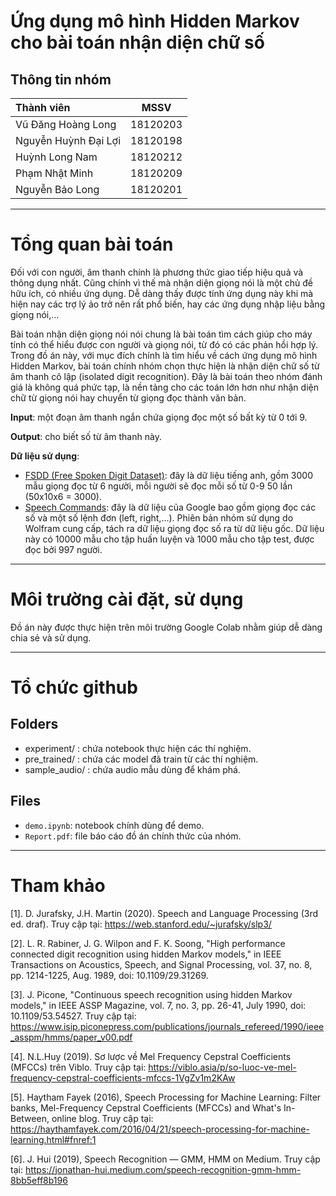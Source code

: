 # Ứng dụng mô hình Hidden Markov cho bài toán nhận diện chữ số
## Thông tin nhóm
|**Thành viên**|**MSSV**|
|:- | --- |
|Vũ Đăng Hoàng Long|18120203|
|Nguyễn Huỳnh Đại Lợi|18120198|
|Huỳnh Long Nam|18120212|
|Phạm Nhật Minh|18120209|
|Nguyễn Bảo Long|18120201|
  
---
# Tổng quan bài toán

Đối với con người, âm thanh chính là phương thức giao tiếp hiệu quả và thông dụng nhất. Cũng chính vì thế mà nhận diện giọng nói là một chủ đề hữu ích, có nhiều ứng dụng. Dễ dàng thấy được tính ứng dụng này khi mà hiện nay các trợ lý ảo trở nên rất phổ biến, hay các ứng dụng nhập liệu bằng giọng nói,…

Bài toán nhận diện giọng nói nói chung là bài toán tìm cách giúp cho máy tính có thể hiểu được con người và giọng nói, từ đó có các phản hồi hợp lý. Trong đồ án này, với mục đích chính là tìm hiểu về cách ứng dụng mô hình Hidden Markov, bài toán chính nhóm chọn thực hiện là nhận diện chữ số từ âm thanh cô lập (isolated digit recognition). Đây là bài toán theo nhóm đánh giá là không quá phức tạp, là nền tảng cho các toán lớn hơn như nhận diện chữ từ giọng nói hay chuyển từ giọng đọc thành văn bản.

**Input**: một đoạn âm thanh ngắn chứa giọng đọc một số bất kỳ từ 0 tới 9.

**Output**: cho biết số từ âm thanh này.

**Dữ liệu sử dụng**:
-	[FSDD (Free Spoken Digit Dataset)](https://github.com/Jakobovski/free-spoken-digit-dataset): đây là dữ liệu tiếng anh, gồm 3000 mẫu giọng đọc từ 6 người, mỗi người sẽ đọc mỗi số từ 0-9 50 lần (50x10x6 = 3000).
-	[Speech Commands](https://www.wolfram.com/language/12/machine-learning-for-audio/classify-spoken-digits.html?product=mathematica): đây là dữ liệu của Google bao gồm giọng đọc các số và một số lệnh đơn (left, right,…). Phiên bản nhóm sử dụng do Wolfram cung cấp, tách ra dữ liệu giọng đọc số ra từ dữ liệu gốc. Dữ liệu này có 10000 mẫu cho tập huấn luyện và 1000 mẫu cho tập test, được đọc bởi 997 người.

---
# Môi trường cài đặt, sử dụng
Đồ án này được thực hiện trên môi trường Google Colab nhằm giúp dễ dàng chia sẻ và sử dụng.

---
# Tổ chức github
## Folders
- experiment/ : chứa notebook thực hiện các thí nghiệm.<br>
- pre_trained/ : chứa các model đã train từ các thí nghiệm.<br>
- sample_audio/ : chứa audio mẫu dùng để khám phá.<br>
## Files
- `demo.ipynb`: notebook chính dùng để demo.<br>
- `Report.pdf`: file báo cáo đồ án chính thức của nhóm.<br>

---
# Tham khảo
[1]. D. Jurafsky, J.H. Martin (2020). Speech and Language Processing (3rd ed. draf). Truy cập tại: https://web.stanford.edu/~jurafsky/slp3/

[2]. L. R. Rabiner, J. G. Wilpon and F. K. Soong, "High performance connected digit recognition using hidden Markov models," in IEEE Transactions on Acoustics, Speech, and Signal Processing, vol. 37, no. 8, pp. 1214-1225, Aug. 1989, doi: 10.1109/29.31269.

[3]. J. Picone, "Continuous speech recognition using hidden Markov models," in IEEE ASSP Magazine, vol. 7, no. 3, pp. 26-41, July 1990, doi: 10.1109/53.54527. Truy cập tại: https://www.isip.piconepress.com/publications/journals_refereed/1990/ieee_asspm/hmms/paper_v00.pdf 

[4]. N.L.Huy (2019). Sơ lược về Mel Frequency Cepstral Coefficients (MFCCs) trên Viblo. Truy cập tại: https://viblo.asia/p/so-luoc-ve-mel-frequency-cepstral-coefficients-mfccs-1VgZv1m2KAw 

[5]. Haytham Fayek (2016), Speech Processing for Machine Learning: Filter banks, Mel-Frequency Cepstral Coefficients (MFCCs) and What's In-Between, online blog. Truy cập tại: https://haythamfayek.com/2016/04/21/speech-processing-for-machine-learning.html#fnref:1

[6]. J. Hui (2019), Speech Recognition — GMM, HMM on Medium. Truy cập tại: https://jonathan-hui.medium.com/speech-recognition-gmm-hmm-8bb5eff8b196 
